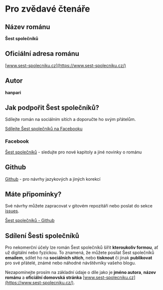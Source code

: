 # Pro zvědavé čtenáře

## Název románu

**Šest společníků**

## Oficiální adresa románu

[www.sest-spolecniku.cz](https://www.sest-spolecniku.cz/)

## Autor

**hanpari**

## Jak podpořit Šest společníků?

Sdílejte román na sociálním sítích a doporučte ho svým přátelům.

<p class="fb-share-button"
    data-href="https://www.sest-spolecniku.cz/"
    data-layout="" data-size=""><a target="_blank"
        href="https://www.facebook.com/sharer/sharer.php?u=https%3A%2F%2Fwww.sest-spolecniku.cz%2F&amp;src=sdkpreparse"
        class="fb-xfbml-parse-ignore">Sdílejte Šest společníků
        na Facebooku</a></p>


### Facebook

[Šest společníků](https://www.facebook.com/sest.spolecniku) - sledujte pro nové kapitoly a jiné novinky o románu

## Github

[Github](https://github.com/hanpari) - pro návrhy jazykových a jiných korekcí


## Máte připomínky?

Své návrhy můžete zapracovat v gitovém repozitáři nebo poslat do sekce [issues](https://github.com/hanpari/sest-spolecniku/issues).

[Šest společníků - Github](https://github.com/hanpari/sest-spolecniku)


## Sdílení Šesti společníků

Pro nekomerční účely lze román Šest společníků šířit **kteroukoliv formou**, ať už digitální nebo fyzickou. To znamená, že můžete posílat Šest společníků **emailem**, sdílet ho na **sociálních sítích**, nebo **tisknout** či jinak **publikovat** pro své přátelé, známé nebo náhodné návštěvníky vašeho blogu.

Nezapomínejte prosím na základní údaje o díle jako je **jméno autora**, **název románu** a **oficiální domovská stránka** [www.sest-spolecniku.cz](https://www.sest-spolecniku.cz/).
